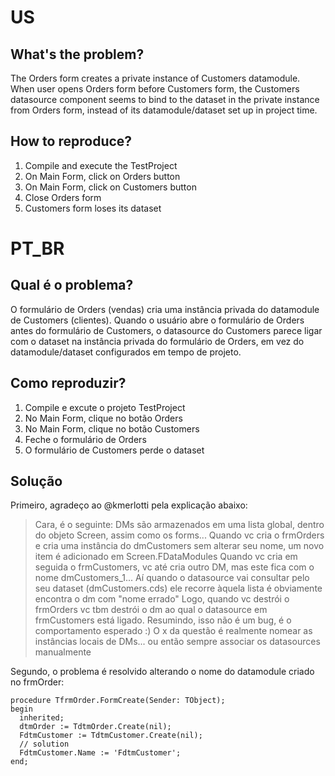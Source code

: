 # US

## What's the problem?

The Orders form creates a private instance of Customers datamodule.
When user opens Orders form before Customers form, the Customers datasource component seems to bind to the dataset in the private instance from Orders form, instead of its datamodule/dataset set up in project time.

## How to reproduce?

 1. Compile and execute the TestProject
 2. On Main Form, click on Orders button
 3. On Main Form, click on Customers button
 4. Close Orders form
 5. Customers form loses its dataset

# PT_BR

## Qual é o problema?

O formulário de Orders (vendas) cria uma instância privada do datamodule de Customers (clientes).
Quando o usuário abre o formulário de Orders antes do formulário de Customers, o datasource do Customers parece ligar com o dataset na instância privada do formulário de Orders, em vez do datamodule/dataset configurados em tempo de projeto.

## Como reproduzir?

 1. Compile e excute o projeto TestProject
 2. No Main Form, clique no botão Orders
 3. No Main Form, clique no botão Customers
 4. Feche o formulário de Orders
 5. O formulário de Customers perde o dataset
 
## Solução

Primeiro, agradeço ao @kmerlotti pela explicação abaixo:

> Cara, é o seguinte: DMs são armazenados em uma lista global, dentro do objeto Screen, assim como os forms...
> Quando vc cria o frmOrders e cria uma instância do dmCustomers sem alterar seu nome, um novo item é adicionado em Screen.FDataModules
> Quando vc cria em seguida o frmCustomers, vc até cria outro DM, mas este fica com o nome dmCustomers_1...
> Aí quando o datasource vai consultar pelo seu dataset (dmCustomers.cds) ele recorre àquela lista é obviamente encontra o dm com "nome errado"
> Logo, quando vc destrói o frmOrders vc tbm destrói o dm ao qual o datasource em frmCustomers está ligado.
> Resumindo, isso não é um bug, é o comportamento esperado :)
> O x da questão é realmente nomear as instâncias locais de DMs... ou então sempre associar os datasources manualmente

Segundo, o problema é resolvido alterando o nome do datamodule criado no frmOrder:

```
procedure TfrmOrder.FormCreate(Sender: TObject);
begin
  inherited;
  dtmOrder := TdtmOrder.Create(nil);
  FdtmCustomer := TdtmCustomer.Create(nil);
  // solution
  FdtmCustomer.Name := 'FdtmCustomer';
end;
```